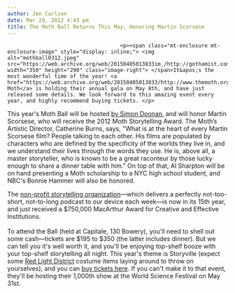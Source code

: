 ```yaml
---
author: Jen Carlson
date: Mar 29, 2012 4:43 pm
title: The Moth Ball Returns This May, Honoring Martin Scorsese
---
```


	
										<p><span class="mt-enclosure mt-enclosure-image" style="display: inline;"> <img alt="mothball0312.jpeg" src="https://web.archive.org/web/20150405013833im_/http://gothamist.com/attachments/arts_jen/mothball0312.jpeg" width="350" height="290" class="image-right"> </span>It&apos;s the most wonderful time of the year! <a href="https://web.archive.org/web/20150405013833/http://www.themoth.org/">The Moth</a> is holding their annual gala on May 8th, and have just released some details. We look forward to this amazing event every year, and highly recommend buying tickets. </p>

<p>This year&apos;s Moth Ball will be hosted <a href="https://web.archive.org/web/20150405013833/http://dev-video.usate.nbcudps.com/features/characters_unite/the-moth-simon-doonan/v1264455">by Simon Doonan</a>, and will honor Martin Scorsese, who will receive the 2012 Moth Storytelling Award. The Moth&#x2019;s Artistic Director, Catherine Burns, says, &quot;What is at the heart of every Martin Scorsese film? People talking to each other. His films are populated by characters who are defined by the specificity of the worlds they live in, and we understand their lives through the words they use. He is, above all, a master storyteller, who is known to be a great raconteur by those lucky enough to share a dinner table with him.&quot; On top of that, Al Sharpton will be on hand presenting a Moth scholarship to a NYC high school student, and NBC&apos;s Bonnie Hammer will also be honored. </p>

<p>The <a href="https://web.archive.org/web/20150405013833/http://gothamist.com/tags/themoth">non-profit storytelling organization</a>&#x2014;which delivers a perfectly not-too-short, not-to-long podcast to our device each week&#x2014;is now in its 15th year, and just received a $750,000 MacArthur Award for Creative and Effective Institutions.<br>
 <br>
To attend the Ball (held at Capitale, 130 Bowery), you&apos;ll need to shell out some cash&#x2014;tickets are $195 to $350 (the latter includes dinner). But we can tell you it&apos;s well worth it, and you&apos;ll be enjoying top-shelf booze with your top-shelf storytelling all night. This year&apos;s theme is Storyville (expect some <a href="https://web.archive.org/web/20150405013833/http://en.wikipedia.org/wiki/Storyville">Red Light District</a> costume items laying around to throw on yourselves), and you can <a href="https://web.archive.org/web/20150405013833/https://themoth.secure.force.com/ticket#sections_a0FU0000000CShDMAW">buy tickets here</a>. If you can&apos;t make it to that event, they&apos;ll be hosting their 1,000th show at the World Science Festival on May 31st. </p>					
										
									
				